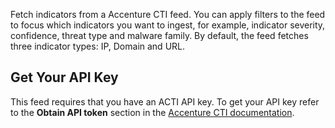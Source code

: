 Fetch indicators from a Accenture CTI feed. You can apply filters to the feed to focus which indicators you want to ingest, for example, indicator severity, confidence, threat type and malware family. By default, the feed fetches three indicator types: IP, Domain and URL. 

## Get Your API Key
 This feed requires that you have an ACTI API key. To get your API key refer to the **Obtain API token** section in the [Accenture CTI documentation](https://intelgraph.idefense.com/#/docs/view#page-section-2-0).
